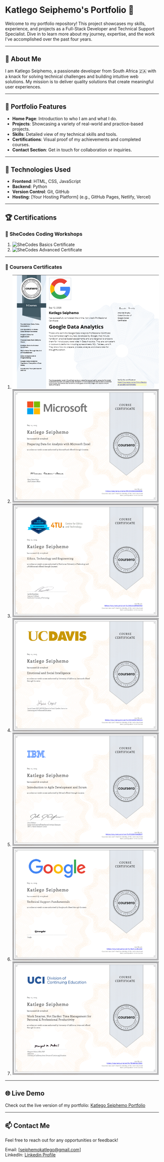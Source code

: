# Katlego Seiphemo's Portfolio 🌟  

Welcome to my portfolio repository! This project showcases my skills, experience, and projects as a Full-Stack Developer and Technical Support Specialist. Dive in to learn more about my journey, expertise, and the work I've accomplished over the past four years.

---

## 🚀 **About Me**  

I am Katlego Seiphemo, a passionate developer from South Africa 🇿🇦 with a knack for solving technical challenges and building intuitive web solutions. My mission is to deliver quality solutions that create meaningful user experiences.  

---

## 📂 **Portfolio Features**  

- **Home Page**: Introduction to who I am and what I do.  
- **Projects**: Showcasing a variety of real-world and practice-based projects.  
- **Skills**: Detailed view of my technical skills and tools.  
- **Certifications**: Visual proof of my achievements and completed courses.  
- **Contact Section**: Get in touch for collaboration or inquiries.  

---

## 🔧 **Technologies Used**  

- **Frontend**: HTML, CSS, JavaScript  
- **Backend**: Python  
- **Version Control**: Git, GitHub  
- **Hosting**: [Your Hosting Platform] (e.g., GitHub Pages, Netlify, Vercel)  

---

## 🏆 **Certifications**  
### 📜 **SheCodes Coding Workshops**  
1. ![SheCodes Basics Certificate](https://s3.amazonaws.com/shecodesio-production/students/certificates/000/225/873/original/225873.png?1731967397)  
2. ![SheCodes Advanced Certificate](https://s3.amazonaws.com/shecodesio-production/students/certificates/000/213/027/original/213027.png?1729619619)  


---

### 📜 **Coursera Certificates**  
1. ![Google Data Analytics Professional Certificate](https://raw.githubusercontent.com/KatlegoSeiphemo/KatlegoSeiphemo/main/1.png)  
2. ![Microsoft Certificate](https://raw.githubusercontent.com/KatlegoSeiphemo/KatlegoSeiphemo/main/2.png)  
3. ![Ethics, Technology and Engineering Certificate](https://raw.githubusercontent.com/KatlegoSeiphemo/KatlegoSeiphemo/main/3.png)  
4. ![Emotional and Social Intelligence Certificate](https://raw.githubusercontent.com/KatlegoSeiphemo/KatlegoSeiphemo/main/4.png)  
5. ![Agile Development and Scrum Certificate](https://raw.githubusercontent.com/KatlegoSeiphemo/KatlegoSeiphemo/main/5.png)  
6. ![Technical Support Fundamental Certificate](https://raw.githubusercontent.com/KatlegoSeiphemo/KatlegoSeiphemo/main/6.png)  
7. ![Professional Productivity Certificate](https://raw.githubusercontent.com/KatlegoSeiphemo/KatlegoSeiphemo/main/7.png)   

---

## 🌐 **Live Demo**  

Check out the live version of my portfolio: [Katlego Seiphemo Portfolio](https://katlegoseiphemo.github.io/My-Portfolio/)  

---

##  **📫 Contact Me**
Feel free to reach out for any opportunities or feedback!

Email: [seiphemokatlego@gmail.com]  
LinkedIn: [Linkedin Profile](https://www.linkedin.com/in/katlego-seiphemo-819779328?utm_source=share&utm_campaign=share_via&utm_content=profile&utm_medium=android_app)
